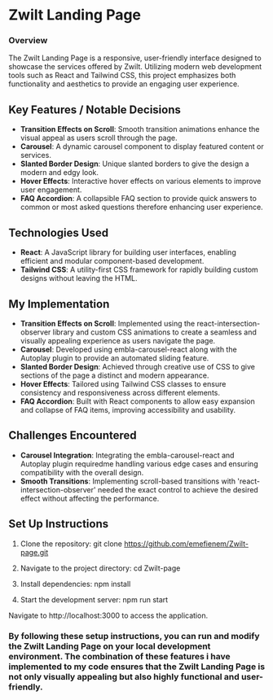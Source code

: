 # Zwilt Landing Page

### Overview
The Zwilt Landing Page is a responsive, user-friendly interface designed to showcase the services offered by Zwilt. Utilizing modern web development tools such as React and Tailwind CSS, this project emphasizes both functionality and aesthetics to provide an engaging user experience.

## Key Features / Notable Decisions
- **Transition Effects on Scroll**: Smooth transition animations enhance the visual appeal as users scroll through the page.
- **Carousel**: A dynamic carousel component to display featured content or services.
- **Slanted Border Design**: Unique slanted borders to give the design a modern and edgy look.
- **Hover Effects**: Interactive hover effects on various elements to improve user engagement.
- **FAQ Accordion**: A collapsible FAQ section to provide quick answers to common or most asked questions therefore enhancing user experience.

## Technologies Used
- **React**: A JavaScript library for building user interfaces, enabling efficient and modular component-based development.
- **Tailwind CSS**: A utility-first CSS framework for rapidly building custom designs without leaving the HTML.

## My Implementation
- **Transition Effects on Scroll**: Implemented using the react-intersection-observer library and custom CSS animations to create a seamless and visually appealing experience as users navigate the page.
- **Carousel**: Developed using embla-carousel-react along with the Autoplay plugin to provide an automated sliding feature.
- **Slanted Border Design**: Achieved through creative use of CSS to give sections of the page a distinct and modern appearance.
- **Hover Effects**: Tailored using Tailwind CSS classes to ensure consistency and responsiveness across different elements.
- **FAQ Accordion**: Built with React components to allow easy expansion and collapse of FAQ items, improving accessibility and usability.

## Challenges Encountered
- **Carousel Integration**: Integrating the embla-carousel-react and Autoplay plugin requiredme  handling various edge cases and ensuring compatibility with the overall design.
- **Smooth Transitions**: Implementing scroll-based transitions with 'react-intersection-observer' needed the exact control to achieve the desired effect without affecting the performance.

## Set Up  Instructions
1. Clone the repository:
git clone https://github.com/emefienem/Zwilt-page.git

2. Navigate to the project directory:
cd Zwilt-page

3. Install dependencies:
npm install

4. Start the development server:
npm run start

Navigate to http://localhost:3000 to access the application.

### By following these setup instructions, you can run and modify the Zwilt Landing Page on your local development environment. The combination of these features i have implemented to my code ensures that the Zwilt Landing Page is not only visually appealing but also highly functional and user-friendly.
